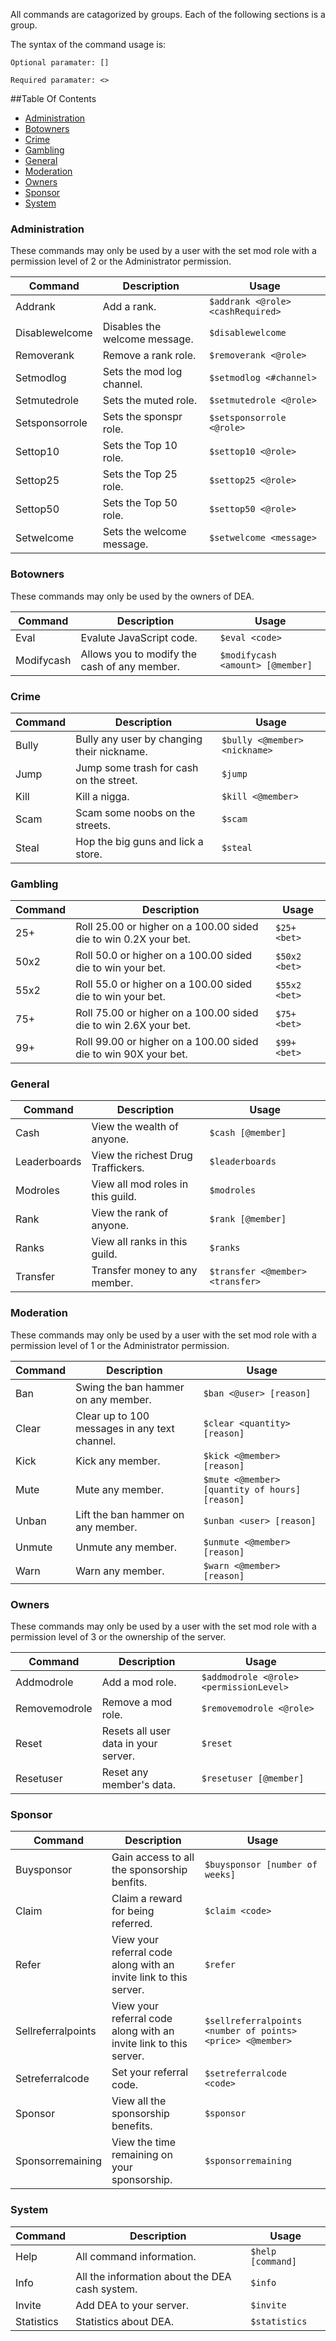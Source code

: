 All commands are catagorized by groups. Each of the following sections is a group.

The syntax of the command usage is:

`Optional paramater: []`

`Required paramater: <>`

##Table Of Contents
- [Administration](#administration)
- [Botowners](#botowners)
- [Crime](#crime)
- [Gambling](#gambling)
- [General](#general)
- [Moderation](#moderation)
- [Owners](#owners)
- [Sponsor](#sponsor)
- [System](#system)

### Administration

These commands may only be used by a user with the set mod role with a permission level of 2 or the Administrator permission.

Command | Description | Usage
---------------- | --------------| -------
Addrank|Add a rank.|`$addrank <@role> <cashRequired>`
Disablewelcome|Disables the welcome message.|`$disablewelcome`
Removerank|Remove a rank role.|`$removerank <@role>`
Setmodlog|Sets the mod log channel.|`$setmodlog <#channel>`
Setmutedrole|Sets the muted role.|`$setmutedrole <@role>`
Setsponsorrole|Sets the sponspr role.|`$setsponsorrole <@role>`
Settop10|Sets the Top 10 role.|`$settop10 <@role>`
Settop25|Sets the Top 25 role.|`$settop25 <@role>`
Settop50|Sets the Top 50 role.|`$settop50 <@role>`
Setwelcome|Sets the welcome message.|`$setwelcome <message>`

### Botowners

These commands may only be used by the owners of DEA.

Command | Description | Usage
---------------- | --------------| -------
Eval|Evalute JavaScript code.|`$eval <code>`
Modifycash|Allows you to modify the cash of any member.|`$modifycash <amount> [@member]`

### Crime
Command | Description | Usage
---------------- | --------------| -------
Bully|Bully any user by changing their nickname.|`$bully <@member> <nickname>`
Jump|Jump some trash for cash on the street.|`$jump`
Kill|Kill a nigga.|`$kill <@member>`
Scam|Scam some noobs on the streets.|`$scam`
Steal|Hop the big guns and lick a store.|`$steal`

### Gambling
Command | Description | Usage
---------------- | --------------| -------
25+|Roll 25.00 or higher on a 100.00 sided die to win 0.2X your bet.|`$25+ <bet>`
50x2|Roll 50.0 or higher on a 100.00 sided die to win your bet.|`$50x2 <bet>`
55x2|Roll 55.0 or higher on a 100.00 sided die to win your bet.|`$55x2 <bet>`
75+|Roll 75.00 or higher on a 100.00 sided die to win 2.6X your bet.|`$75+ <bet>`
99+|Roll 99.00 or higher on a 100.00 sided die to win 90X your bet.|`$99+ <bet>`

### General
Command | Description | Usage
---------------- | --------------| -------
Cash|View the wealth of anyone.|`$cash [@member]`
Leaderboards|View the richest Drug Traffickers.|`$leaderboards`
Modroles|View all mod roles in this guild.|`$modroles`
Rank|View the rank of anyone.|`$rank [@member]`
Ranks|View all ranks in this guild.|`$ranks`
Transfer|Transfer money to any member.|`$transfer <@member> <transfer>`

### Moderation

These commands may only be used by a user with the set mod role with a permission level of 1 or the Administrator permission.

Command | Description | Usage
---------------- | --------------| -------
Ban|Swing the ban hammer on any member.|`$ban <@user> [reason]`
Clear|Clear up to 100 messages in any text channel.|`$clear <quantity> [reason]`
Kick|Kick any member.|`$kick <@member> [reason]`
Mute|Mute any member.|`$mute <@member> [quantity of hours] [reason]`
Unban|Lift the ban hammer on any member.|`$unban <user> [reason]`
Unmute|Unmute any member.|`$unmute <@member> [reason]`
Warn|Warn any member.|`$warn <@member> [reason]`

### Owners

These commands may only be used by a user with the set mod role with a permission level of 3 or the ownership of the server.

Command | Description | Usage
---------------- | --------------| -------
Addmodrole|Add a mod role.|`$addmodrole <@role> <permissionLevel>`
Removemodrole|Remove a mod role.|`$removemodrole <@role>`
Reset|Resets all user data in your server.|`$reset`
Resetuser|Reset any member's data.|`$resetuser [@member]`

### Sponsor
Command | Description | Usage
---------------- | --------------| -------
Buysponsor|Gain access to all the sponsorship benfits.|`$buysponsor [number of weeks]`
Claim|Claim a reward for being referred.|`$claim <code>`
Refer|View your referral code along with an invite link to this server.|`$refer`
Sellreferralpoints|View your referral code along with an invite link to this server.|`$sellreferralpoints <number of points> <price> <@member>`
Setreferralcode|Set your referral code.|`$setreferralcode <code>`
Sponsor|View all the sponsorship benefits.|`$sponsor`
Sponsorremaining|View the time remaining on your sponsorship.|`$sponsorremaining`

### System
Command | Description | Usage
---------------- | --------------| -------
Help|All command information.|`$help [command]`
Info|All the information about the DEA cash system.|`$info`
Invite|Add DEA to your server.|`$invite`
Statistics|Statistics about DEA.|`$statistics`
